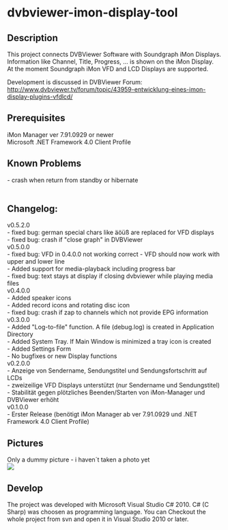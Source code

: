 # dvbviewer-imon-display-tool #

## Description ##
This project connects DVBViewer Software with Soundgraph iMon Displays. <br>
Information like Channel, Title, Progress, ... is shown on the iMon Display.<br>
At the moment Soundgraph iMon VFD and LCD Displays are supported.<br>

Development is discussed in DVBViewer Forum: <a href='http://www.dvbviewer.tv/forum/topic/43959-entwicklung-eines-imon-display-plugins-vfdlcd/'>http://www.dvbviewer.tv/forum/topic/43959-entwicklung-eines-imon-display-plugins-vfdlcd/</a>

<h2>Prerequisites</h2>
iMon Manager ver 7.91.0929 or newer<br>
Microsoft .NET Framework 4.0 Client Profile<br>

<h2>Known Problems</h2>
- crash when return from standby or hibernate<br>
<br>
<h2>Changelog:</h2>
v0.5.2.0<br>
- fixed bug: german special chars like äöüß are replaced for VFD displays<br>
- fixed bug: crash if "close graph" in DVBViewer<br>
v0.5.0.0<br>
- fixed bug: VFD in 0.4.0.0 not working correct - VFD should now work with upper and lower line<br>
- Added support for media-playback including progress bar<br>
- fixed bug: text stays at display if closing dvbviewer while playing media files<br>
v0.4.0.0<br>
- Added speaker icons<br>
- Added record icons and rotating disc icon<br>
- fixed bug: crash if zap to channels which not provide EPG information<br>
v0.3.0.0<br>
- Added "Log-to-file" function. A file (debug.log) is created in Application Directory<br>
- Added System Tray. If Main Window is minimized a tray icon is created<br>
- Added Settings Form<br>
- No bugfixes or new Display functions<br>
v0.2.0.0<br>
- Anzeige von Sendername, Sendungstitel und Sendungsfortschritt auf LCDs<br>
- zweizeilige VFD Displays unterstützt (nur Sendername und Sendungstitel)<br>
- Stabilität gegen plötzliches Beenden/Starten von iMon-Manager und DVBViewer erhöht<br>
v0.1.0.0<br>
- Erster Release (benötigt iMon Manager ab ver 7.91.0929 und .NET Framework 4.0 Client Profile)<br>

<h2>Pictures</h2>
Only a dummy picture - i haven´t taken a photo yet<br>
<img src='http://www.rpgmerchants.com/IMON-LCD.jpg' />

<h2>Develop</h2>
The project was developed with Microsoft Visual Studio C# 2010. C# (C Sharp) was choosen as programming language. You can Checkout the whole project from svn and open it in Visual Studio 2010 or later.